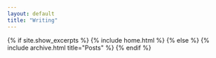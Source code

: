 ```yaml
---
layout: default
title: "Writing"
---
```


{% if site.show_excerpts %}
  {% include home.html %}
{% else %}
  {% include archive.html title="Posts" %}
{% endif %}
